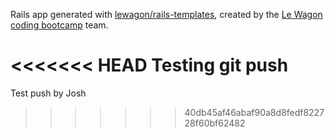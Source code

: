 Rails app generated with [lewagon/rails-templates](https://github.com/lewagon/rails-templates), created by the [Le Wagon coding bootcamp](https://www.lewagon.com) team.

<<<<<<< HEAD
Testing git push
=======
Test push by Josh
>>>>>>> 40db45af46abaf90a8d8fedf822728f60bf62482
